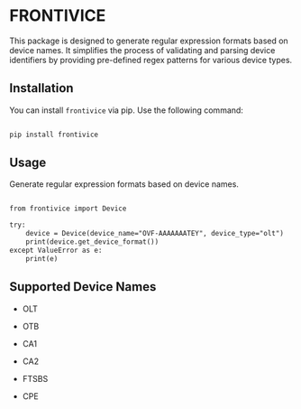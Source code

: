 
# FRONTIVICE

  

This package is designed to generate regular expression formats based on device names. It simplifies the process of validating and parsing device identifiers by providing pre-defined regex patterns for various device types.

  

## Installation

  

You can install `frontivice` via pip. Use the following command:

  

```markdown

pip install frontivice

```

  

## Usage

  

Generate regular expression formats based on device names.

```markdown

from frontivice import Device

try:
    device = Device(device_name="OVF-AAAAAAATEY", device_type="olt")
    print(device.get_device_format())
except ValueError as e:
    print(e)


```

  
  

## Supported Device Names

- OLT

- OTB

- CA1

- CA2

- FTSBS

- CPE